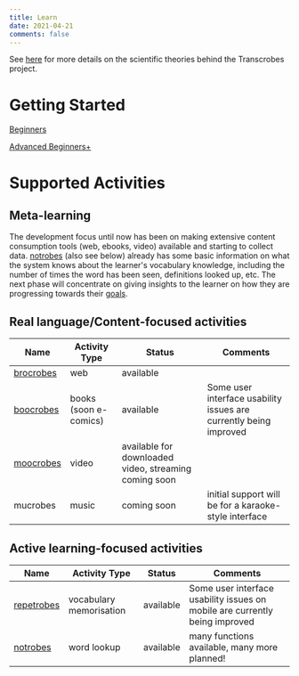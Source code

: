 ```yaml
---
title: Learn
date: 2021-04-21
comments: false
---
```


See [here](/page/meaningful-io/home) for more details on the scientific theories behind the Transcrobes project.

# Getting Started

[Beginners](/page/software/learn/getting-started-beginner)

[Advanced Beginners+](/page/software/learn/getting-started-intermediate)

# Supported Activities

## Meta-learning
The development focus until now has been on making extensive content consumption tools (web, ebooks, video) available and starting to collect data. [notrobes](/page/software/learn/notrobes) (also see below) already has some basic information on what the system knows about the learner's vocabulary knowledge, including the number of times the word has been seen, definitions looked up, etc. The next phase will concentrate on giving insights to the learner on how they are progressing towards their [goals](/page/software/configure/goals).

## Real language/Content-focused activities

| Name | Activity Type | Status | Comments |
|----------|-------------|------|------|
| [brocrobes](/page/software/learn/brocrobes) | web | available |  |
| [boocrobes](/page/software/learn/boocrobes) | books (soon e-comics) | available | Some user interface usability issues are currently being improved |
| [moocrobes](/page/software/learn/moocrobes) | video | available for downloaded video, streaming coming soon |  |
| mucrobes | music | coming soon | initial support will be for a karaoke-style interface |

## Active learning-focused activities

| Name | Activity Type | Status | Comments |
|----------|-------------|------|------|
| [repetrobes](/page/software/learn/repetrobes) | vocabulary memorisation | available | Some user interface usability issues on mobile are currently being improved |
| [notrobes](/page/software/learn/notrobes) | word lookup | available | many functions available, many more planned! |
